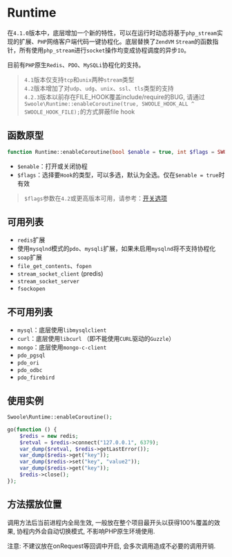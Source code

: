 # Runtime

在`4.1.0`版本中，底层增加一个新的特性，可以在运行时动态将基于`php_stream`实现的扩展、`PHP`网络客户端代码一键协程化。底层替换了`ZendVM` `Stream`的函数指针，所有使用`php_stream`进行`socket`操作均变成协程调度的异步`IO`。

目前有`PHP`原生`Redis`、`PDO`、`MySQLi`协程化的支持。

> `4.1`版本仅支持`tcp`和`unix`两种`stream`类型  
> `4.2`版本增加了对`udp`、`udg`、`unix`、`ssl`、`tls`类型的支持  
> `4.2.3`版本以前存在FILE_HOOK覆盖include/require的BUG, 请通过`Swoole\Runtime::enableCoroutine(true, SWOOLE_HOOK_ALL ^ SWOOLE_HOOK_FILE);`的方式屏蔽file hook


函数原型
----
```php
function Runtime::enableCoroutine(bool $enable = true, int $flags = SWOOLE_HOOK_ALL);
```

* `$enable`：打开或关闭协程
* `$flags`：选择要`Hook`的类型，可以多选，默认为全选。仅在`$enable = true`时有效

> `$flags`参数在`4.2`或更高版本可用，请参考：[开关选项](https://wiki.swoole.com/wiki/page/993.html)

可用列表
----
* `redis`扩展
* 使用`mysqlnd`模式的`pdo`、`mysqli`扩展，如果未启用`mysqlnd`将不支持协程化
* `soap`扩展
* `file_get_contents`、`fopen`
* `stream_socket_client` (predis)
* `stream_socket_server`
* `fsockopen`

不可用列表
----
* `mysql`：底层使用`libmysqlclient`
* `curl`：底层使用`libcurl` （即不能使用`CURL`驱动的`Guzzle`）
* `mongo`：底层使用`mongo-c-client`
* `pdo_pgsql`
* `pdo_ori`
* `pdo_odbc`
* `pdo_firebird`

使用实例
----

```php
Swoole\Runtime::enableCoroutine();

go(function () {
    $redis = new redis;
    $retval = $redis->connect("127.0.0.1", 6379);
    var_dump($retval, $redis->getLastError());
    var_dump($redis->get("key"));
    var_dump($redis->set("key", "value2"));
    var_dump($redis->get("key"));
    $redis->close();
});
```

方法摆放位置
---
调用方法后当前进程内全局生效, 一般放在整个项目最开头以获得100%覆盖的效果, 协程内外会自动切换模式, 不影响PHP原生环境使用.

注意: 不建议放在onRequest等回调中开启, 会多次调用造成不必要的调用开销.

